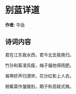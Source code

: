 # 别蓝详道

**作者**: 华岳

## 诗词内容

君在江东我水西，君今北去我南归。

竹孙和客凌风瘦，梅子偏他得雨肥。

鶑啭好声归酒斚，花分红影上人衣。

相看莫作皱眉别，期子秋高赋式微。

